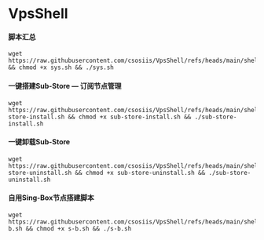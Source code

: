 # VpsShell

#### 脚本汇总

```
wget https://raw.githubusercontent.com/csosiis/VpsShell/refs/heads/main/shell/sys.sh && chmod +x sys.sh && ./sys.sh
```



#### 一键搭建Sub-Store — 订阅节点管理

```
wget https://raw.githubusercontent.com/csosiis/VpsShell/refs/heads/main/shell/sub-store-install.sh && chmod +x sub-store-install.sh && ./sub-store-install.sh
```

#### 一键卸载Sub-Store

```
wget https://raw.githubusercontent.com/csosiis/VpsShell/refs/heads/main/shell/sub-store-uninstall.sh && chmod +x sub-store-uninstall.sh && ./sub-store-uninstall.sh
```



#### 自用Sing-Box节点搭建脚本

```
wget https://raw.githubusercontent.com/csosiis/VpsShell/refs/heads/main/shell/s-b.sh && chmod +x s-b.sh && ./s-b.sh
```

